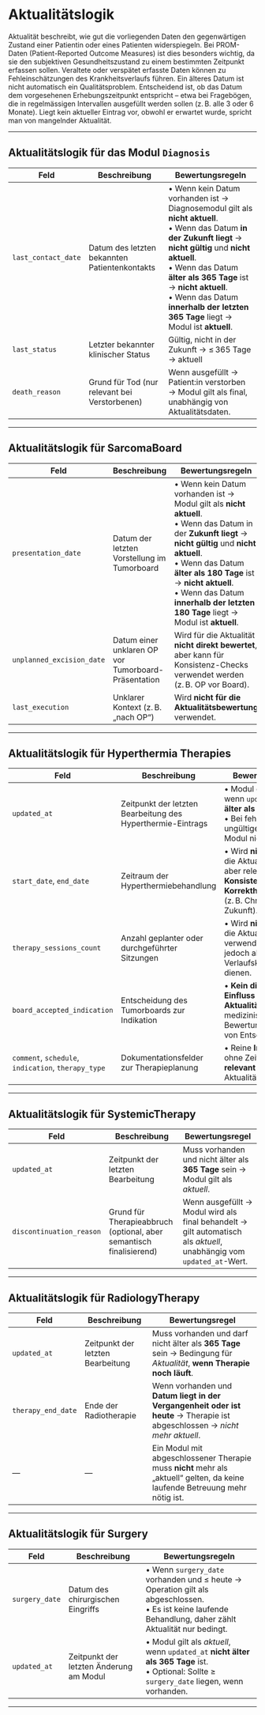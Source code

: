 # Aktualitätslogik

Aktualität beschreibt, wie gut die vorliegenden Daten den gegenwärtigen Zustand einer Patientin oder eines Patienten widerspiegeln. Bei PROM-Daten (Patient-Reported Outcome Measures) ist dies besonders wichtig, da sie den subjektiven Gesundheitszustand zu einem bestimmten Zeitpunkt erfassen sollen. Veraltete oder verspätet erfasste Daten können zu Fehleinschätzungen des Krankheitsverlaufs führen. Ein älteres Datum ist nicht automatisch ein Qualitätsproblem. Entscheidend ist, ob das Datum dem vorgesehenen Erhebungszeitpunkt entspricht – etwa bei Fragebögen, die in regelmässigen Intervallen ausgefüllt werden sollen (z. B. alle 3 oder 6 Monate). Liegt kein aktueller Eintrag vor, obwohl er erwartet wurde, spricht man von mangelnder Aktualität.

---

## Aktualitätslogik für das Modul `Diagnosis`

| **Feld**            | **Beschreibung**                              | **Bewertungsregeln**                                                                                                                  |
| ------------------- | --------------------------------------------- | ------------------------------------------------------------------------------------------------------------------------------------- |
| `last_contact_date` | Datum des letzten bekannten Patientenkontakts | • Wenn kein Datum vorhanden ist → Diagnosemodul gilt als **nicht aktuell**. <br> • Wenn das Datum **in der Zukunft liegt** → **nicht gültig** und **nicht aktuell**. <br> • Wenn das Datum **älter als 365 Tage** ist → **nicht aktuell**. <br> • Wenn das Datum **innerhalb der letzten 365 Tage** liegt → Modul ist **aktuell**. |
| `last_status`       | Letzter bekannter klinischer Status           | Gültig, nicht in der Zukunft → ≤ 365 Tage → aktuell              |
| `death_reason`      | Grund für Tod (nur relevant bei Verstorbenen) | Wenn ausgefüllt → Patient:in verstorben → Modul gilt als final, unabhängig von Aktualitätsdaten.             |


---

## Aktualitätslogik für SarcomaBoard

| **Feld**                  | **Beschreibung**                                    | **Bewertungsregeln**                                                                                                              |
| ------------------------- | --------------------------------------------------- | --------------------------------------------------------------------------------------------------------------------------------- |
| `presentation_date`       | Datum der letzten Vorstellung im Tumorboard         | • Wenn kein Datum vorhanden ist → Modul gilt als **nicht aktuell**. <br> • Wenn das Datum in der **Zukunft liegt** → **nicht gültig** und **nicht aktuell**. <br> • Wenn das Datum **älter als 180 Tage** ist → **nicht aktuell**. <br> • Wenn das Datum **innerhalb der letzten 180 Tage** liegt → Modul ist **aktuell**. |
| `unplanned_excision_date` | Datum einer unklaren OP vor Tumorboard-Präsentation | Wird für die Aktualität **nicht direkt bewertet**, aber kann für Konsistenz-Checks verwendet werden (z. B. OP vor Board). |
| `last_execution`          | Unklarer Kontext (z. B. „nach OP“)                  | Wird **nicht für die Aktualitätsbewertung** verwendet.                                                        |

---


## Aktualitätslogik für Hyperthermia Therapies

| **Feld**                                            | **Beschreibung**                                            | **Bewertungsregeln**                                                                             |
| --------------------------------------------------- | ----------------------------------------------------------- | ------------------------------------------------------------------------------------------------ |
| `updated_at`                                        | Zeitpunkt der letzten Bearbeitung des Hyperthermie-Eintrags | • Modul gilt als **aktuell**, wenn `updated_at` **nicht älter als 180 Tage** ist.<br>• Bei fehlendem oder ungültigem Wert → Modul nicht aktuell. |
| `start_date`, `end_date`                            | Zeitraum der Hyperthermiebehandlung                         | • Wird **nicht direkt** für die Aktualität gewertet, aber relevant für **Konsistenz- oder Korrektheitsprüfungen** (z. B. Chronologie, Zukunft).  |
| `therapy_sessions_count`                            | Anzahl geplanter oder durchgeführter Sitzungen              | • Wird **nicht direkt** für die Aktualität verwendet, kann jedoch als Referenz für Verlaufskontrolle dienen. |
| `board_accepted_indication`                         | Entscheidung des Tumorboards zur Indikation                 | • **Kein direkter Einfluss auf die Aktualität**, eher für medizinische Bewertung oder Logik von Entscheidungen.  |
| `comment`, `schedule`, `indication`, `therapy_type` | Dokumentationsfelder zur Therapieplanung                    | • Reine **Inhaltsfelder** ohne Zeitbezug – **nicht relevant** für Aktualitätsbewertung.          |

---

## **Aktualitätslogik für SystemicTherapy**

| **Feld**                 | **Beschreibung**                                                    | **Bewertungsregel**                                                                                                 |
| ------------------------ | ------------------------------------------------------------------- | --------------------------------------------------------------------------------------------------------------------|
| `updated_at`             | Zeitpunkt der letzten Bearbeitung                                   | Muss vorhanden und nicht älter als **365 Tage** sein → Modul gilt als *aktuell*.                                    |
| `discontinuation_reason` | Grund für Therapieabbruch (optional, aber semantisch finalisierend) | Wenn ausgefüllt → Modul wird als final behandelt → gilt automatisch als *aktuell*, unabhängig vom `updated_at`-Wert.|


---

## **Aktualitätslogik für RadiologyTherapy**

| **Feld**           | **Beschreibung**                  | **Bewertungsregel**                                                                                                          |
| ------------------ | --------------------------------- | ---------------------------------------------------------------------------------------------------------------------------- |
| `updated_at`       | Zeitpunkt der letzten Bearbeitung | Muss vorhanden und darf nicht älter als **365 Tage** sein → Bedingung für *Aktualität*, **wenn Therapie noch läuft**.        |
| `therapy_end_date` | Ende der Radiotherapie            | Wenn vorhanden und **Datum liegt in der Vergangenheit oder ist heute** → Therapie ist abgeschlossen → *nicht mehr aktuell*.  |
| —                  | —                                 | Ein Modul mit abgeschlossener Therapie muss **nicht** mehr als „aktuell“ gelten, da keine laufende Betreuung mehr nötig ist. |

---

## **Aktualitätslogik für Surgery**

| **Feld**       | **Beschreibung**                        | **Bewertungsregeln**                                                                                                                                      |
| -------------- | --------------------------------------- | --------------------------------------------------------------------------------------------------------------------------------------------------------- |
| `surgery_date` | Datum des chirurgischen Eingriffs       | • Wenn `surgery_date` vorhanden und ≤ heute → Operation gilt als abgeschlossen.<br>• Es ist keine laufende Behandlung, daher zählt Aktualität nur bedingt.|
| `updated_at`   | Zeitpunkt der letzten Änderung am Modul | • Modul gilt als *aktuell*, wenn `updated_at` **nicht älter als 365 Tage** ist.<br>• Optional: Sollte ≥ `surgery_date` liegen, wenn vorhanden.            |

---

